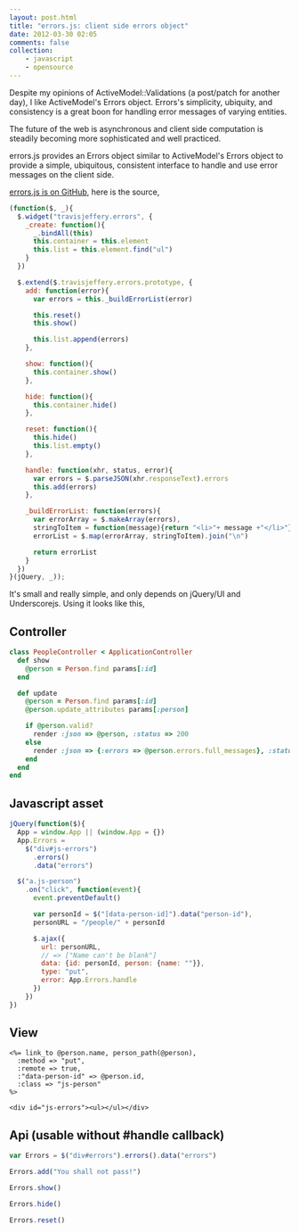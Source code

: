 ```yaml
---
layout: post.html
title: "errors.js: client side errors object"
date: 2012-03-30 02:05
comments: false
collection:
    - javascript
    - opensource
---
```


Despite my opinions of ActiveModel::Validations (a post/patch for another day),
I like ActiveModel's Errors object. Errors's simplicity, ubiquity, and
consistency is a great boon for handling error messages of varying entities.

The future of the web is asynchronous and client side computation is steadily becoming more
sophisticated and well practiced.

errors.js provides an Errors object similar to ActiveModel's Errors object to
provide a simple, ubiquitous, consistent interface to handle and use error
messages on the client side.

[errors.js is on GitHub](http://github.com/travisjeffery/errors.js), here is the source,

``` js
(function($, _){
  $.widget("travisjeffery.errors", {
    _create: function(){
      _.bindAll(this)
      this.container = this.element
      this.list = this.element.find("ul")
    }
  })

  $.extend($.travisjeffery.errors.prototype, {
    add: function(error){
      var errors = this._buildErrorList(error)

      this.reset()
      this.show()

      this.list.append(errors)
    },

    show: function(){
      this.container.show()
    },

    hide: function(){
      this.container.hide()
    },

    reset: function(){
      this.hide()
      this.list.empty()
    },

    handle: function(xhr, status, error){
      var errors = $.parseJSON(xhr.responseText).errors
      this.add(errors)
    },

    _buildErrorList: function(errors){
      var errorArray = $.makeArray(errors),
      stringToItem = function(message){return "<li>"+ message +"</li>"},
      errorList = $.map(errorArray, stringToItem).join("\n")

      return errorList
    }
  })
}(jQuery, _));
```


It's small and really simple, and only depends on jQuery/UI and Underscorejs. Using it looks
like this,

## Controller

```ruby
class PeopleController < ApplicationController
  def show
    @person = Person.find params[:id]
  end

  def update
    @person = Person.find params[:id]
    @person.update_attributes params[:person]

    if @person.valid?
      render :json => @person, :status => 200
    else
      render :json => {:errors => @person.errors.full_messages}, :status => 422
    end
  end
end
```

## Javascript asset

``` js
jQuery(function($){
  App = window.App || (window.App = {})
  App.Errors =
    $("div#js-errors")
      .errors()
      .data("errors")

  $("a.js-person")
    .on("click", function(event){
      event.preventDefault()

      var personId = $("[data-person-id]").data("person-id"),
      personURL = "/people/" + personId

      $.ajax({
        url: personURL,
        // => ["Name can't be blank"]
        data: {id: personId, person: {name: ""}},
        type: "put",
        error: App.Errors.handle
      })
    })
})
```

## View

``` erb
<%= link_to @person.name, person_path(@person),
  :method => "put",
  :remote => true,
  :"data-person-id" => @person.id,
  :class => "js-person"
%>

<div id="js-errors"><ul></ul></div>
```

## Api (usable without #handle callback)

``` js
var Errors = $("div#errors").errors().data("errors")

Errors.add("You shall not pass!")

Errors.show()

Errors.hide()

Errors.reset()
```
